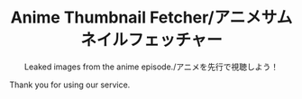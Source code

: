 <h1 align="center">Anime Thumbnail Fetcher/アニメサムネイルフェッチャー</h1>

<p align="center">
  Leaked images from the anime episode./アニメを先行で視聴しよう！
</p>

Thank you for using our service.
</p>
